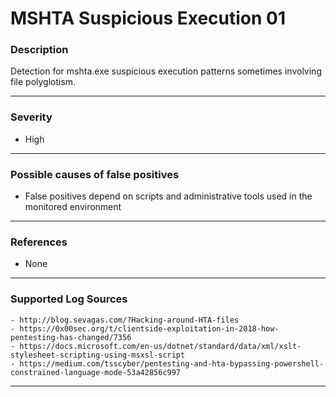 # MSHTA Suspicious Execution 01
### Description

Detection for mshta.exe suspicious execution patterns sometimes involving file polyglotism.

-------------------
### Severity

- High

-------------------
<!---
### Detailed Information

- Why is this alert triggered?
- What are the typical causes that generate this alert? (e.g. port scans, unusual file access activity, etc...)
- Which corroborating information should be looked up?
- Any supporting queries to get more information?
- Any supporting visualizations to get more information?

-------------------
--->
### Possible causes of false positives

- False positives depend on scripts and administrative tools used in the monitored environment

-------------------
### References

- None

-------------------
### Supported Log Sources

    - http://blog.sevagas.com/?Hacking-around-HTA-files
    - https://0x00sec.org/t/clientside-exploitation-in-2018-how-pentesting-has-changed/7356
    - https://docs.microsoft.com/en-us/dotnet/standard/data/xml/xslt-stylesheet-scripting-using-msxsl-script
    - https://medium.com/tsscyber/pentesting-and-hta-bypassing-powershell-constrained-language-mode-53a42856c997

-------------------
